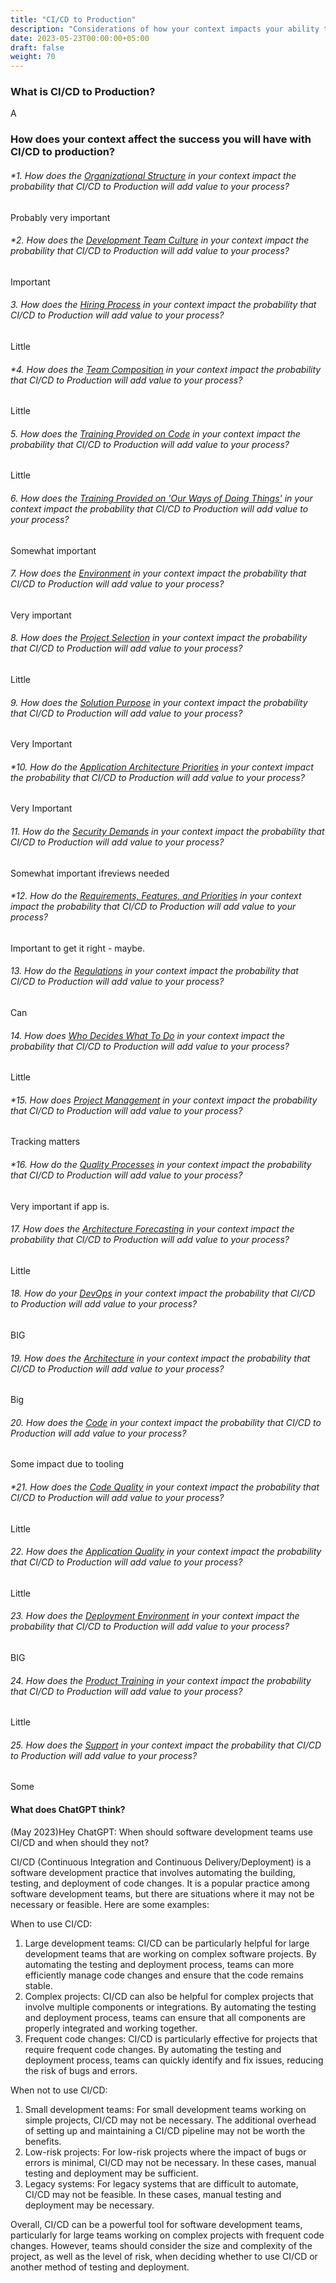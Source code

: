 ```yaml
---
title: "CI/CD to Production"
description: "Considerations of how your context impacts your ability to gain value from using CI/CD to deploy to production"
date: 2023-05-23T00:00:00+05:00
draft: false
weight: 70
---
```


### What is CI/CD to Production?
A


### How does your context affect the success you will have with CI/CD to production?
###### *1. How does the *[Organizational Structure](/docs/elements/orgstructure/)* in your context impact the probability that *CI/CD to Production* will add value to your process?
Probably very important
###### *2. How does the *[Development Team Culture](/docs/elements/devculture/)* in your context impact the probability that *CI/CD to Production* will add value to your process?
Important
###### 3. How does the *[Hiring Process](/docs/elements/hiringprocess/)* in your context impact the probability that *CI/CD to Production* will add value to your process?
Little
###### *4. How does the *[Team Composition](/docs/elements/teamcomposition/)* in your context impact the probability that *CI/CD to Production* will add value to your process?
Little
###### 5. How does the *[Training Provided on Code](/docs/elements/trainingoncoding/)* in your context impact the probability that *CI/CD to Production* will add value to your process?
Little
###### 6. How does the *[Training Provided on 'Our Ways of Doing Things'](/docs/elements/trainingonourways/)* in your context impact the probability that *CI/CD to Production* will add value to your process?
Somewhat important
###### 7. How does the *[Environment](/docs/elements/environment/)* in your context impact the probability that *CI/CD to Production* will add value to your process?
Very important
###### 8. How does the *[Project Selection](/docs/elements/projectselection/)* in your context impact the probability that *CI/CD to Production* will add value to your process?
Little
###### 9. How does the *[Solution Purpose](/docs/elements/solutionpurpose/)* in your context impact the probability that *CI/CD to Production* will add value to your process?
Very Important
###### *10. How do the *[Application Architecture Priorities](/docs/elements/apparchpriorities/)* in your context impact the probability that *CI/CD to Production* will add value to your process?
Very Important
###### 11. How do the *[Security Demands](/docs/elements/securitydemands/)* in your context impact the probability that *CI/CD to Production* will add value to your process?
Somewhat important ifreviews needed
###### *12. How do the *[Requirements, Features, and Priorities](/docs/elements/rqmtsandfeatures/)* in your context impact the probability that *CI/CD to Production* will add value to your process?
Important to get it right - maybe.
###### 13. How do the *[Regulations](/docs/elements/regulations/)* in your context impact the probability that *CI/CD to Production* will add value to your process?
Can
###### 14. How does *[Who Decides What To Do](/docs/elements/whodecides/)* in your context impact the probability that *CI/CD to Production* will add value to your process?
Little
###### *15. How does *[Project Management](/docs/elements/projectmanagement/)* in your context impact the probability that *CI/CD to Production* will add value to your process?
Tracking matters
###### *16. How do the *[Quality Processes](/docs/elements/qualityprocesses/)* in your context impact the probability that *CI/CD to Production* will add value to your process?
Very important if app is.
###### 17. How does the *[Architecture Forecasting](/docs/elements/architectureforecasting/)* in your context impact the probability that *CI/CD to Production* will add value to your process?
Little
###### 18. How do your *[DevOps](/docs/elements/devops/)* in your context impact the probability that *CI/CD to Production* will add value to your process?
BIG
###### 19. How does the *[Architecture](/docs/elements/architecture/)* in your context impact the probability that *CI/CD to Production* will add value to your process?
Big
###### 20. How does the *[Code](/docs/elements/code/)* in your context impact the probability that *CI/CD to Production* will add value to your process?
Some impact due to tooling
###### *21. How does the *[Code Quality](/docs/elements/codequality/)* in your context impact the probability that *CI/CD to Production* will add value to your process?
Little
###### 22. How does the *[Application Quality](/docs/elements/appquality/)* in your context impact the probability that *CI/CD to Production* will add value to your process?
Little
###### 23. How does the *[Deployment Environment](/docs/elements/deployenvironment/)* in your context impact the probability that *CI/CD to Production* will add value to your process?
BIG
###### 24. How does the *[Product Training](/docs/elements/producttraining/)* in your context impact the probability that *CI/CD to Production* will add value to your process?
Little
###### 25. How does the *[Support](/docs/elements/support/)* in your context impact the probability that *CI/CD to Production* will add value to your process?
Some




#### What does ChatGPT think?
(May 2023)Hey ChatGPT: When should software development teams use CI/CD and when should they not?

CI/CD (Continuous Integration and Continuous Delivery/Deployment) is a software development practice that involves automating the building, testing, and deployment of code changes. It is a popular practice among software development teams, but there are situations where it may not be necessary or feasible. Here are some examples:

When to use CI/CD:
1. Large development teams: CI/CD can be particularly helpful for large development teams that are working on complex software projects. By automating the testing and deployment process, teams can more efficiently manage code changes and ensure that the code remains stable.
2. Complex projects: CI/CD can also be helpful for complex projects that involve multiple components or integrations. By automating the testing and deployment process, teams can ensure that all components are properly integrated and working together.
3. Frequent code changes: CI/CD is particularly effective for projects that require frequent code changes. By automating the testing and deployment process, teams can quickly identify and fix issues, reducing the risk of bugs and errors.

When not to use CI/CD:
1. Small development teams: For small development teams working on simple projects, CI/CD may not be necessary. The additional overhead of setting up and maintaining a CI/CD pipeline may not be worth the benefits.
2. Low-risk projects: For low-risk projects where the impact of bugs or errors is minimal, CI/CD may not be necessary. In these cases, manual testing and deployment may be sufficient.
3. Legacy systems: For legacy systems that are difficult to automate, CI/CD may not be feasible. In these cases, manual testing and deployment may be necessary.

Overall, CI/CD can be a powerful tool for software development teams, particularly for large teams working on complex projects with frequent code changes. However, teams should consider the size and complexity of the project, as well as the level of risk, when deciding whether to use CI/CD or another method of testing and deployment.
